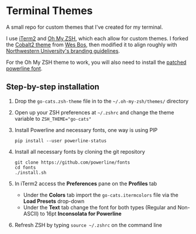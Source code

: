 # Terminal Themes
A small repo for custom themes that I've created for my terminal.

I use [iTerm2](https://iterm2.com/) and [Oh My ZSH](http://ohmyz.sh/), which each allow for custom themes. I forked the [Cobalt2 theme](https://github.com/wesbos/Cobalt2-iterm) from [Wes Bos](https://wesbos.com), then modified it to align roughly with [Northwestern University's branding guidelines](https://www.northwestern.edu/brand/).

For the Oh My ZSH theme to work, you will also need to install the [patched powerline font](https://github.com/powerline/fonts).


## Step-by-step installation

1. Drop the `go-cats.zsh-theme` file in to the `~/.oh-my-zsh/themes/` directory

2. Open up your ZSH preferences at `~/.zshrc` and change the theme variable to `ZSH_THEME="go-cats"`

3. Install Powerline and necessary fonts, one way is using PIP
    ```
    pip install --user powerline-status
    ```

4. Install all necessary fonts by cloning the git repository
    ```
    git clone https://github.com/powerline/fonts
    cd fonts
    ./install.sh
    ```

5. In iTerm2 access the **Preferences** pane on the **Profiles** tab
    - Under the **Colors** tab import the `go-cats.itermcolors` file via the **Load Presets** drop-down
    - Under the **Text** tab change the font for both types (Regular and Non-ASCII) to 16pt **Inconsolata for Powerline**

6. Refresh ZSH by typing `source ~/.zshrc` on the command line
